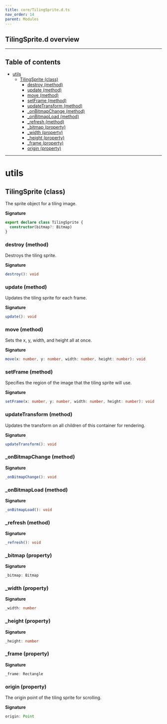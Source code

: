 ```yaml
---
title: core/TilingSprite.d.ts
nav_order: 14
parent: Modules
---
```


## TilingSprite.d overview

---

<h2 class="text-delta">Table of contents</h2>

- [utils](#utils)
  - [TilingSprite (class)](#tilingsprite-class)
    - [destroy (method)](#destroy-method)
    - [update (method)](#update-method)
    - [move (method)](#move-method)
    - [setFrame (method)](#setframe-method)
    - [updateTransform (method)](#updatetransform-method)
    - [\_onBitmapChange (method)](#_onbitmapchange-method)
    - [\_onBitmapLoad (method)](#_onbitmapload-method)
    - [\_refresh (method)](#_refresh-method)
    - [\_bitmap (property)](#_bitmap-property)
    - [\_width (property)](#_width-property)
    - [\_height (property)](#_height-property)
    - [\_frame (property)](#_frame-property)
    - [origin (property)](#origin-property)

---

# utils

## TilingSprite (class)

The sprite object for a tiling image.

**Signature**

```ts
export declare class TilingSprite {
  constructor(bitmap?: Bitmap)
}
```

### destroy (method)

Destroys the tiling sprite.

**Signature**

```ts
destroy(): void
```

### update (method)

Updates the tiling sprite for each frame.

**Signature**

```ts
update(): void
```

### move (method)

Sets the x, y, width, and height all at once.

**Signature**

```ts
move(x: number, y: number, width: number, height: number): void
```

### setFrame (method)

Specifies the region of the image that the tiling sprite will use.

**Signature**

```ts
setFrame(x: number, y: number, width: number, height: number): void
```

### updateTransform (method)

Updates the transform on all children of this container for rendering.

**Signature**

```ts
updateTransform(): void
```

### \_onBitmapChange (method)

**Signature**

```ts
_onBitmapChange(): void
```

### \_onBitmapLoad (method)

**Signature**

```ts
_onBitmapLoad(): void
```

### \_refresh (method)

**Signature**

```ts
_refresh(): void
```

### \_bitmap (property)

**Signature**

```ts
_bitmap: Bitmap
```

### \_width (property)

**Signature**

```ts
_width: number
```

### \_height (property)

**Signature**

```ts
_height: number
```

### \_frame (property)

**Signature**

```ts
_frame: Rectangle
```

### origin (property)

The origin point of the tiling sprite for scrolling.

**Signature**

```ts
origin: Point
```
